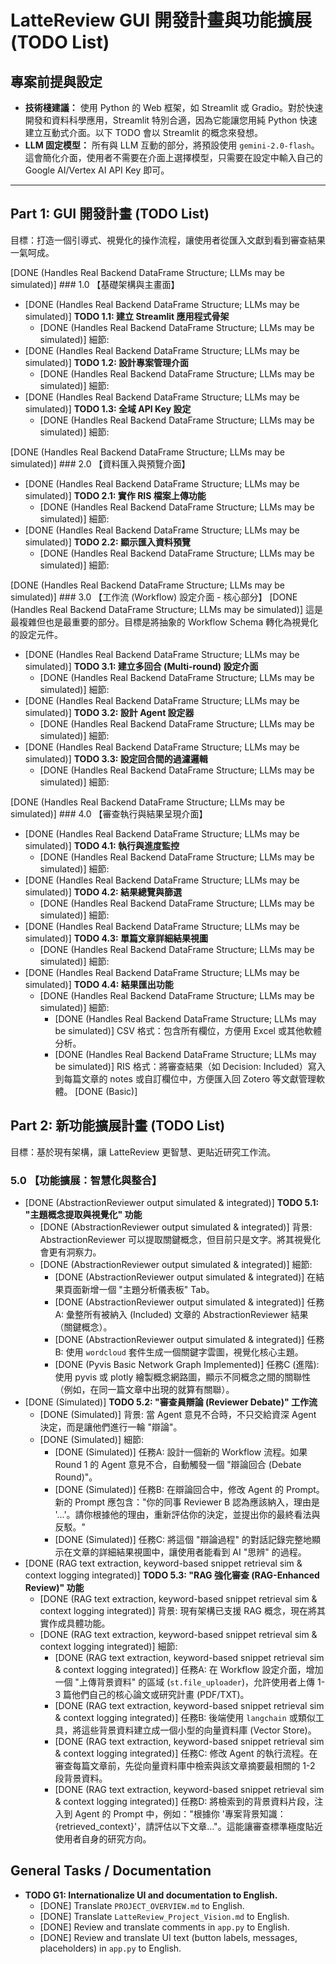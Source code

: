 # LatteReview GUI 開發計畫與功能擴展 (TODO List)

## 專案前提與設定

*   **技術棧建議：** 使用 Python 的 Web 框架，如 Streamlit 或 Gradio。對於快速開發和資料科學應用，Streamlit 特別合適，因為它能讓您用純 Python 快速建立互動式介面。以下 TODO 會以 Streamlit 的概念來發想。
*   **LLM 固定模型：** 所有與 LLM 互動的部分，將預設使用 `gemini-2.0-flash`。這會簡化介面，使用者不需要在介面上選擇模型，只需要在設定中輸入自己的 Google AI/Vertex AI API Key 即可。

---

## Part 1: GUI 開發計畫 (TODO List)

目標：打造一個引導式、視覺化的操作流程，讓使用者從匯入文獻到看到審查結果一氣呵成。

[DONE (Handles Real Backend DataFrame Structure; LLMs may be simulated)] ### 1.0 【基礎架構與主畫面】
*   [DONE (Handles Real Backend DataFrame Structure; LLMs may be simulated)] **TODO 1.1: 建立 Streamlit 應用程式骨架**
    *   [DONE (Handles Real Backend DataFrame Structure; LLMs may be simulated)] 細節:
*   [DONE (Handles Real Backend DataFrame Structure; LLMs may be simulated)] **TODO 1.2: 設計專案管理介面**
    *   [DONE (Handles Real Backend DataFrame Structure; LLMs may be simulated)] 細節:
*   [DONE (Handles Real Backend DataFrame Structure; LLMs may be simulated)] **TODO 1.3: 全域 API Key 設定**
    *   [DONE (Handles Real Backend DataFrame Structure; LLMs may be simulated)] 細節:

[DONE (Handles Real Backend DataFrame Structure; LLMs may be simulated)] ### 2.0 【資料匯入與預覽介面】
*   [DONE (Handles Real Backend DataFrame Structure; LLMs may be simulated)] **TODO 2.1: 實作 RIS 檔案上傳功能**
    *   [DONE (Handles Real Backend DataFrame Structure; LLMs may be simulated)] 細節:
*   [DONE (Handles Real Backend DataFrame Structure; LLMs may be simulated)] **TODO 2.2: 顯示匯入資料預覽**
    *   [DONE (Handles Real Backend DataFrame Structure; LLMs may be simulated)] 細節:

[DONE (Handles Real Backend DataFrame Structure; LLMs may be simulated)] ### 3.0 【工作流 (Workflow) 設定介面 - 核心部分】
[DONE (Handles Real Backend DataFrame Structure; LLMs may be simulated)] 這是最複雜但也是最重要的部分。目標是將抽象的 Workflow Schema 轉化為視覺化的設定元件。
*   [DONE (Handles Real Backend DataFrame Structure; LLMs may be simulated)] **TODO 3.1: 建立多回合 (Multi-round) 設定介面**
    *   [DONE (Handles Real Backend DataFrame Structure; LLMs may be simulated)] 細節:
*   [DONE (Handles Real Backend DataFrame Structure; LLMs may be simulated)] **TODO 3.2: 設計 Agent 設定器**
    *   [DONE (Handles Real Backend DataFrame Structure; LLMs may be simulated)] 細節:
*   [DONE (Handles Real Backend DataFrame Structure; LLMs may be simulated)] **TODO 3.3: 設定回合間的過濾邏輯**
    *   [DONE (Handles Real Backend DataFrame Structure; LLMs may be simulated)] 細節:

[DONE (Handles Real Backend DataFrame Structure; LLMs may be simulated)] ### 4.0 【審查執行與結果呈現介面】
*   [DONE (Handles Real Backend DataFrame Structure; LLMs may be simulated)] **TODO 4.1: 執行與進度監控**
    *   [DONE (Handles Real Backend DataFrame Structure; LLMs may be simulated)] 細節:
*   [DONE (Handles Real Backend DataFrame Structure; LLMs may be simulated)] **TODO 4.2: 結果總覽與篩選**
    *   [DONE (Handles Real Backend DataFrame Structure; LLMs may be simulated)] 細節:
*   [DONE (Handles Real Backend DataFrame Structure; LLMs may be simulated)] **TODO 4.3: 單篇文章詳細結果視圖**
    *   [DONE (Handles Real Backend DataFrame Structure; LLMs may be simulated)] 細節:
*   [DONE (Handles Real Backend DataFrame Structure; LLMs may be simulated)] **TODO 4.4: 結果匯出功能**
    *   [DONE (Handles Real Backend DataFrame Structure; LLMs may be simulated)] 細節:
        *   [DONE (Handles Real Backend DataFrame Structure; LLMs may be simulated)] CSV 格式：包含所有欄位，方便用 Excel 或其他軟體分析。
        *   [DONE (Handles Real Backend DataFrame Structure; LLMs may be simulated)] RIS 格式：將審查結果（如 Decision: Included）寫入到每篇文章的 notes 或自訂欄位中，方便匯入回 Zotero 等文獻管理軟體。 [DONE (Basic)]

## Part 2: 新功能擴展計畫 (TODO List)

目標：基於現有架構，讓 LatteReview 更智慧、更貼近研究工作流。

### 5.0 【功能擴展：智慧化與整合】

*   [DONE (AbstractionReviewer output simulated & integrated)] **TODO 5.1: "主題概念提取與視覺化" 功能**
    *   [DONE (AbstractionReviewer output simulated & integrated)] 背景: AbstractionReviewer 可以提取關鍵概念，但目前只是文字。將其視覺化會更有洞察力。
    *   [DONE (AbstractionReviewer output simulated & integrated)] 細節:
        *   [DONE (AbstractionReviewer output simulated & integrated)] 在結果頁面新增一個 "主題分析儀表板" Tab。
        *   [DONE (AbstractionReviewer output simulated & integrated)] 任務A: 彙整所有被納入 (Included) 文章的 AbstractionReviewer 結果（關鍵概念）。
        *   [DONE (AbstractionReviewer output simulated & integrated)] 任務B: 使用 `wordcloud` 套件生成一個關鍵字雲圖，視覺化核心主題。
        *   [DONE (Pyvis Basic Network Graph Implemented)]                 任務C (進階): 使用 pyvis 或 plotly 繪製概念網路圖，顯示不同概念之間的關聯性（例如，在同一篇文章中出現的就算有關聯）。
*   [DONE (Simulated)] **TODO 5.2: "審查員辯論 (Reviewer Debate)" 工作流**
    *   [DONE (Simulated)] 背景: 當 Agent 意見不合時，不只交給資深 Agent 決定，而是讓他們進行一輪 "辯論"。
    *   [DONE (Simulated)] 細節:
        *   [DONE (Simulated)] 任務A: 設計一個新的 Workflow 流程。如果 Round 1 的 Agent 意見不合，自動觸發一個 "辯論回合 (Debate Round)"。
        *   [DONE (Simulated)] 任務B: 在辯論回合中，修改 Agent 的 Prompt。新的 Prompt 應包含："你的同事 Reviewer B 認為應該納入，理由是 '...'。請你根據他的理由，重新評估你的決定，並提出你的最終看法與反駁。"
        *   [DONE (Simulated)] 任務C: 將這個 "辯論過程" 的對話記錄完整地顯示在文章的詳細結果視圖中，讓使用者能看到 AI "思辨" 的過程。
*   [DONE (RAG text extraction, keyword-based snippet retrieval sim & context logging integrated)] **TODO 5.3: "RAG 強化審查 (RAG-Enhanced Review)" 功能**
    *   [DONE (RAG text extraction, keyword-based snippet retrieval sim & context logging integrated)] 背景: 現有架構已支援 RAG 概念，現在將其實作成具體功能。
    *   [DONE (RAG text extraction, keyword-based snippet retrieval sim & context logging integrated)] 細節:
        *   [DONE (RAG text extraction, keyword-based snippet retrieval sim & context logging integrated)] 任務A: 在 Workflow 設定介面，增加一個 "上傳背景資料" 的區域 (`st.file_uploader`)，允許使用者上傳 1-3 篇他們自己的核心論文或研究計畫 (PDF/TXT)。
        *   [DONE (RAG text extraction, keyword-based snippet retrieval sim & context logging integrated)] 任務B: 後端使用 `langchain` 或類似工具，將這些背景資料建立成一個小型的向量資料庫 (Vector Store)。
        *   [DONE (RAG text extraction, keyword-based snippet retrieval sim & context logging integrated)] 任務C: 修改 Agent 的執行流程。在審查每篇文章前，先從向量資料庫中檢索與該文章摘要最相關的 1-2 段背景資料。
        *   [DONE (RAG text extraction, keyword-based snippet retrieval sim & context logging integrated)] 任務D: 將檢索到的背景資料片段，注入到 Agent 的 Prompt 中，例如："根據你 '專案背景知識：{retrieved_context}'，請評估以下文章..."。這能讓審查標準極度貼近使用者自身的研究方向。

## General Tasks / Documentation

*   **TODO G1: Internationalize UI and documentation to English.**
    *   [DONE] Translate `PROJECT_OVERVIEW.md` to English.
    *   [DONE] Translate `LatteReview_Project_Vision.md` to English.
    *   [DONE] Review and translate comments in `app.py` to English.
    *   [DONE] Review and translate UI text (button labels, messages, placeholders) in `app.py` to English.
